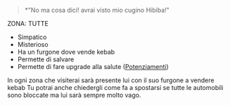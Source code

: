 > *"No ma cosa dici! avrai visto mio cugino Hibiba!"

ZONA: TUTTE

- Simpatico
- Misterioso
- Ha un furgone dove vende kebab
- Permette di salvare
- Permette di fare upgrade alla salute ([Potenziamenti](Potenziamenti.md))

In ogni zona che visiterai sarà presente lui con il suo furgone a vendere kebab
Tu potrai anche chiedergli come fa a spostarsi se tutte le automobili sono bloccate
ma lui sarà sempre molto vago.